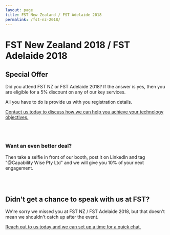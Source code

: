 ```yaml
---
layout: page
title: FST New Zealand / FST Adelaide 2018
permalink: /fst-nz-2018/
---
```


# FST New Zealand 2018 / FST Adelaide 2018

## Special Offer
Did you attend FST NZ or FST Adelaide 2018?  If the answer is yes, then you are eligible for a 5% discount on any of our key services.  

All you have to do is provide us with you registration details.  

<a href="mailto:admin@capabilitywise.com.au">Contact us today to discuss how we can help you achieve your technology objectives.</a>

<br><br>

### Want an even better deal?  
Then take a selfie in front of our booth, post it on LinkedIn and tag "@Capability Wise Pty Ltd" and we will give you 10% of your next engagement.


<br/><br/>
## Didn't get a chance to speak with us at FST?
We're sorry we missed you at FST NZ / FST Adelaide 2018, but that doesn't mean we shouldn't catch up after the event.

<a href="mailto:admin@capabilitywise.com.au">Reach out to us today and we can set up a time for a quick chat.</a>
